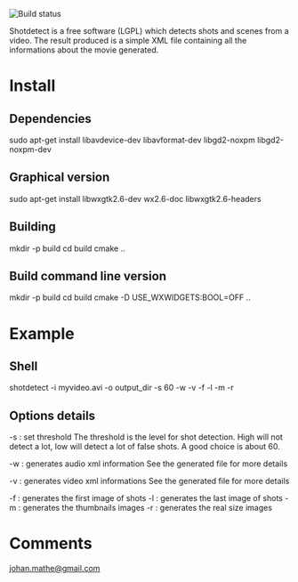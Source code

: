 ![Build status](https://api.travis-ci.org/johmathe/Shotdetect.svg?branch=master)

Shotdetect is a free software (LGPL) which detects shots and scenes from a video.
The result produced is a simple XML file containing all the informations about the movie generated.

# Install

## Dependencies
sudo apt-get install libavdevice-dev libavformat-dev libgd2-noxpm libgd2-noxpm-dev
## Graphical version
sudo apt-get install libwxgtk2.6-dev wx2.6-doc libwxgtk2.6-headers

## Building
mkdir -p build
cd  build
cmake ..

## Build command line version
mkdir -p build
cd build
cmake -D USE_WXWIDGETS:BOOL=OFF ..

# Example

## Shell

shotdetect -i myvideo.avi -o output_dir -s 60 -w -v -f -l -m -r

## Options details
-s : set threshold
The threshold is the level for shot detection. High will not detect a lot, low will detect a lot of false shots. A good choice is about 60.

-w : generates audio xml information
See the generated file for more details

-v : generates video xml informations
See the generated file for more details

-f : generates the first image of shots
-l : generates the last image of shots
-m : generates the thumbnails images
-r : generates the real size images

# Comments
johan.mathe@gmail.com
